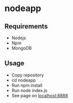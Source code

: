 # nodeapp

## Requirements

* Nodejs
* Npm
* MongoDB

## Usage

* Copy repository
* cd nodeapp
* Run npm install
* Run node index.js
* See page on [localhost:8888](http://localhost:8888)

